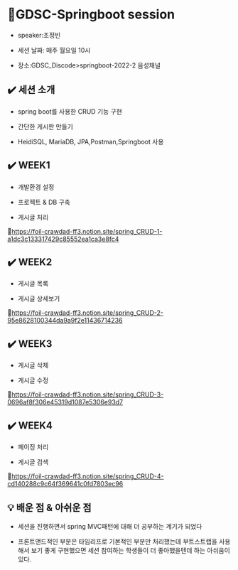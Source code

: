 # :rocket:GDSC-Springboot session

- speaker:조정빈

- 세션 날짜: 매주 월요일 10시


- 장소:GDSC_Discode>springboot-2022-2 음성채널

## :heavy_check_mark: 세션 소개

- spring boot를 사용한 CRUD 기능 구현


- 간단한 게시판 만들기

- HeidiSQL, MariaDB, JPA,Postman,Springboot 사용

## :heavy_check_mark: WEEK1

- 개발환경 설정

- 프로젝트 & DB 구축

- 게시글 처리

:link:https://foil-crawdad-ff3.notion.site/spring_CRUD-1-a1dc3c133317429c85552ea1ca3e8fc4


## :heavy_check_mark: WEEK2

- 게시글 목록

- 게시글 상세보기

:link:https://foil-crawdad-ff3.notion.site/spring_CRUD-2-95e8628100344da9a9f2e11436714236

## :heavy_check_mark: WEEK3

- 게시글 삭제

- 게시글 수정

:link:https://foil-crawdad-ff3.notion.site/spring_CRUD-3-0696af8f306e45319d1087e5306e93d7

## :heavy_check_mark: WEEK4

- 페이징 처리

- 게시글 검색

:link:https://foil-crawdad-ff3.notion.site/spring_CRUD-4-cd140288c9c64f369641c0fd7803ec96


## :bulb: 배운 점 & 아쉬운 점

- 세션을 진행하면서 spring MVC패턴에 대해 더 공부하는 계기가 되었다

- 프론트앤드적인 부분은 타임리프로 기본적인 부분만 처리했는데 부트스트랩을 사용해서 보기 좋게 구현했으면 세션 참여하는 학생들이 더 좋아했을텐데 하는 아쉬움이 있다. 

